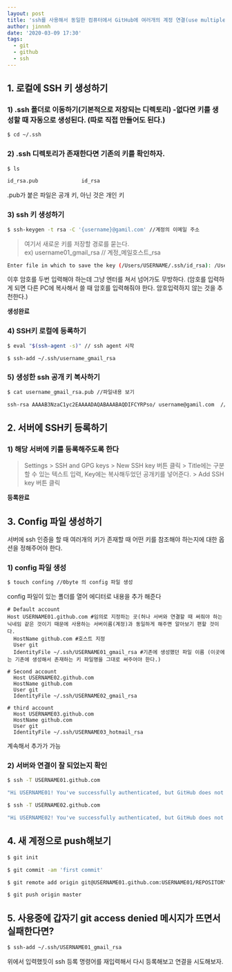 ```yaml
---
layout: post
title: 'ssh를 사용해서 동일한 컴퓨터에서 GitHub에 여러개의 계정 연결(use multiple ssh-keys for different accounts)'
author: jinnnh
date: '2020-03-09 17:30'
tags:
  - git
  - github
  - ssh
---
```


## 1. 로컬에 SSH 키 생성하기

### 1) .ssh 폴더로 이동하기(기본적으로 저장되는 디렉토리) -없다면 키를 생성할 때 자동으로 생성된다. (따로 직접 만들어도 된다.)

```bash
$ cd ~/.ssh
```

### 2) .ssh 디렉토리가 존재한다면 기존의 키를 확인하자.


```bash
$ ls

id_rsa.pub				id_rsa
```
.pub가 붙은 파일은 공개 키, 아닌 것은 개인 키


### 3) ssh 키 생성하기

```bash
$ ssh-keygen -t rsa -C '{username}@gamil.com' //계정의 이메일 주소
```
> 여기서 새로운 키를 저장할 경로를 묻는다.<br>
> ex) username01_gmail_rsa // 계정_메일호스트_rsa

```bash
Enter file in which to save the key (/Users/USERNAME/.ssh/id_rsa): /Users/USERNAME/.ssh/username_gmail_rsa
```

이후 암호를 두번 입력해야 하는데 그냥 엔터를 쳐서 넘어가도 무방하다. (암호를 입력하게 되면 다른 PC에 복사해서 쓸 때 암호를 입력해줘야 한다. 암호입력하지 않는 것을 추천한다.)

**생성완료**

### 4) SSH키 로컬에 등록하기

```bash
$ eval "$(ssh-agent -s)" // ssh agent 시작

$ ssh-add ~/.ssh/username_gmail_rsa
```

### 5) 생성한 ssh 공개 키 복사하기

```bash
$ cat username_gmail_rsa.pub //파일내용 보기

ssh-rsa AAAAB3NzaC1yc2EAAAADAQABAAABAQDIFCYRPso/ username@gamil.com  //이부분 복사 (실제로는 굉장히 길다)
```

## 2. 서버에 SSH키 등록하기

### 1) 해당 서버에 키를 등록해주도록 한다

> Settings > SSH and GPG keys > New SSH key 버튼 클릭 > Title에는 구분할 수 있는 텍스트 입력, Key에는 복사해두었던 공개키를 넣어준다. > Add SSH key 버튼 클릭

**등록완료**

## 3. Config 파일 생성하기

서버에 ssh 인증을 할 때 여러개의 키가 존재할 때 어떤 키를 참조해야 하는지에 대한 옵션을 정해주어야 한다.

### 1) config 파일 생성

```bash
$ touch confing //0byte 의 config 파일 생성
```

config 파일이 있는 폴더를 열어 에디터로 내용을 추가 해준다


```
# Default account
Host USERNAME01.github.com #임의로 지정하는 곳(허나 서버와 연결할 때 써줘야 하는 닉네임 같은 것이기 때문에 사용하는 서버이름(계정)과 동일하게 해주면 알아보기 편할 것이다.
  HostName github.com #호스트 지정
  User git
  IdentityFile ~/.ssh/USERNAME01_gmail_rsa #기존에 생성했던 파일 이름 (이곳에는 기존에 생성해서 존재하는 키 파일명을 그대로 써주어야 한다.)

# Second account
  Host USERNAME02.github.com
  HostName github.com
  User git
  IdentityFile ~/.ssh/USERNAME02_gmail_rsa

# third account
  Host USERNAME03.github.com
  HostName github.com
  User git
  IdentityFile ~/.ssh/USERNAME03_hotmail_rsa
```

계속해서 추가가 가능

### 2) 서버와 연결이 잘 되었는지 확인

```bash
$ ssh -T USERNAME01.github.com

"Hi USERNAME01! You've successfully authenticated, but GitHub does not provide shell access."

$ ssh -T USERNAME02.github.com

"Hi USERNAME02! You've successfully authenticated, but GitHub does not provide shell access."
```

## 4. 새 계정으로 push해보기

```bash
$ git init

$ git commit -am 'first commit'

$ git remote add origin git@USERNAME01.github.com:USERNAME01/REPOSITORY.git

$ git push origin master
```

## 5. 사용중에 갑자기 git access denied 메시지가 뜨면서 실패한다면?

```bash
$ ssh-add ~/.ssh/USERNAME01_gmail_rsa
```

위에서 입력했듯이 ssh 등록 명령어를 재입력해서 다시 등록해보고 연결을 시도해보자.